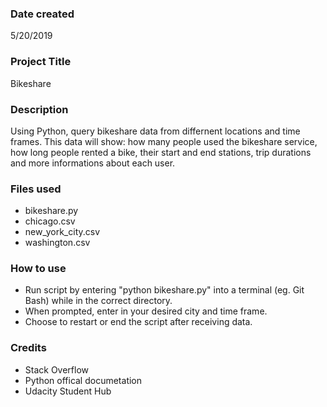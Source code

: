 ### Date created
5/20/2019

### Project Title
Bikeshare

### Description
Using Python, query bikeshare data from differnent locations and time frames. This data will show: how many people used the bikeshare service, how long people rented a bike, their start and end stations, trip durations and more informations about each user.

### Files used
- bikeshare.py
- chicago.csv
- new_york_city.csv
- washington.csv

### How to use
- Run script by entering "python bikeshare.py" into a terminal (eg. Git Bash) while in the correct directory.
- When prompted, enter in your desired city and time frame.
- Choose to restart or end the script after receiving data.

### Credits
- Stack Overflow
- Python offical documetation
- Udacity Student Hub

